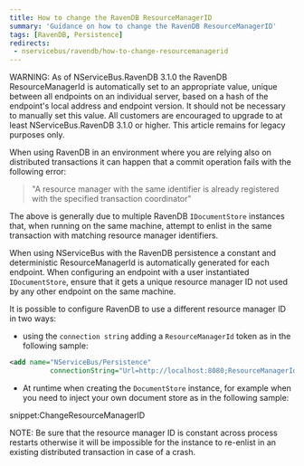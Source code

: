 ```yaml
---
title: How to change the RavenDB ResourceManagerID
summary: 'Guidance on how to change the RavenDB ResourceManagerID'
tags: [RavenDB, Persistence]
redirects:
 - nservicebus/ravendb/how-to-change-resourcemanagerid
---
```


WARNING: As of NServiceBus.RavenDB 3.1.0 the RavenDB ResourceManagerId is automatically set to an appropriate value, unique between all endpoints on an individual server, based on a hash of the endpoint's local address and endpoint version. It should not be necessary to manually set this value. All customers are encouraged to upgrade to at least NServiceBus.RavenDB 3.1.0 or higher. This article remains for legacy purposes only.

When using RavenDB in an environment where you are relying also on distributed transactions it can happen that a commit operation fails with the following error:

> "A resource manager with the same identifier is already registered with the specified transaction coordinator"

The above is generally due to multiple RavenDB `IDocumentStore` instances that, when running on the same machine, attempt to enlist in the same transaction with matching resource manager identifiers.

When using NServiceBus with the RavenDB persistence a constant and deterministic ResourceManagerId is automatically generated for each endpoint. When configuring an endpoint with a user instantiated `IDocumentStore`, ensure that it gets a unique resource manager ID not used by any other endpoint on the same machine.

It is possible to configure RavenDB to use a different resource manager ID in two ways:

* using the `connection string` adding a `ResourceManagerId` token as in the following sample: 

```xml
<add name="NServiceBus/Persistence"
          connectionString="Url=http://localhost:8080;ResourceManagerId=d5723e19-92ad-4531-adad-8611e6e05c8a" />
```

* At runtime when creating the `DocumentStore` instance, for example when you need to inject your own document store as in the following sample:

snippet:ChangeResourceManagerID

NOTE: Be sure that the resource manager ID is constant across process restarts otherwise it will be impossible for the instance to re-enlist in an existing distributed transaction in case of a crash.
